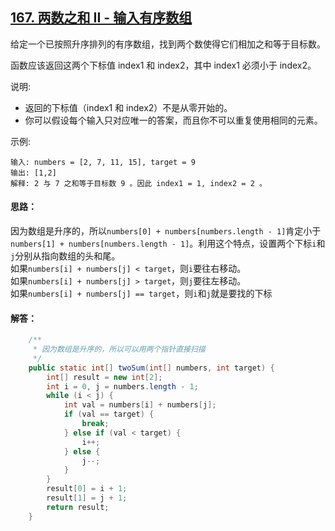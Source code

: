## [167. 两数之和 II - 输入有序数组](https://leetcode-cn.com/problems/two-sum-ii-input-array-is-sorted/description/)
给定一个已按照升序排列的有序数组，找到两个数使得它们相加之和等于目标数。

函数应该返回这两个下标值 index1 和 index2，其中 index1 必须小于 index2。

说明:

* 返回的下标值（index1 和 index2）不是从零开始的。
* 你可以假设每个输入只对应唯一的答案，而且你不可以重复使用相同的元素。

示例:
```
输入: numbers = [2, 7, 11, 15], target = 9
输出: [1,2]
解释: 2 与 7 之和等于目标数 9 。因此 index1 = 1, index2 = 2 。
```

#### 思路：
因为数组是升序的，所以`numbers[0] + numbers[numbers.length - 1]`肯定小于`numbers[1] + numbers[numbers.length - 1]`。利用这个特点，设置两个下标`i`和`j`分别从指向数组的头和尾。  
如果`numbers[i] + numbers[j] < target`，则`i`要往右移动。  
如果`numbers[i] + numbers[j] > target`，则`j`要往左移动。  
如果`numbers[i] + numbers[j] == target`，则`i`和`j`就是要找的下标

#### 解答：
```Java
    /**
     * 因为数组是升序的，所以可以用两个指针直接扫描
     */
    public static int[] twoSum(int[] numbers, int target) {
        int[] result = new int[2];
        int i = 0, j = numbers.length - 1;
        while (i < j) {
            int val = numbers[i] + numbers[j];
            if (val == target) {
                break;
            } else if (val < target) {
                i++;
            } else {
                j--;
            }
        }
        result[0] = i + 1;
        result[1] = j + 1;
        return result;
    }
```

